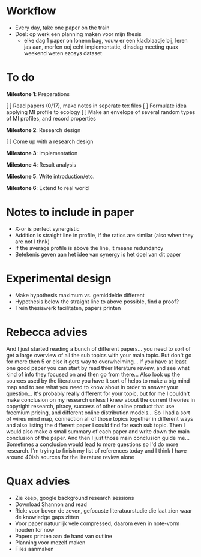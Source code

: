 # Workflow

* Every day, take one paper on the train
* Doel: op werk een planning maken voor mijn thesis
	* elke dag 1 paper on lonenn bag, vouw er een kladblaadje bij, leren jas aan, morfen ooj echt implementatie, dinsdag meeting quax
	weekend weten ezosys dataset

# To do

**Milestone 1**: Preparations

[ ] Read papers (0/17), make notes in seperate tex files
[ ] Formulate idea applying MI profile to ecology
[ ] Make an envelope of several random types of MI profiles, and record properties

**Milestone 2**: Research design

[ ] Come up with a research design

**Milestone 3**: Implementation

**Milestone 4**: Result analysis

**Milestone 5**: Write introduction/etc.

**Milestone 6**: Extend to real world

# Notes to include in paper

* X-or is perfect synergistic
* Addition is straight line in profile, if the ratios are similar (also when they are not I thnk)
* If the average profile is above the line, it means redundancy
* Betekenis geven aan het idee van synergy is het doel van dit paper

# Experimental design

* Make hypothesis maximum vs. gemiddelde different
* Hypothesis below the straight line to above possible, find a proof?
* Trein thesiswerk facilitaten, papers printen

# Rebecca advies

And I just started reading a bunch of different papers... you need to sort of get a large overview of all the sub topics with your main topic. But don't go for more then 5 or else it gets way to overwhelming... If you have at least one good paper you can start by read thier literature review, and see what kind of info they focused on and then go from there... Also look up the sources used by the literature you have
It sort of helps to make a big mind map and to see what you need to know about in order to answer your question... It's probably really different for your topic, but for me I couldn't make conclusion on my research unless I knew about the current theories in copyright research, piracy, success of other online product that use freemium pricing, and different online distribution models...
So I had a sort of wires mind map, connection all of those topics together in different ways and also listing the different paper I could find for each sub topic. Then I would also make a small summary of each paper and write down the main conclusion of the paper. And then I just those main conclusion guide me... Sometimes a conclusion would lead to more questions so I'd do more research. I'm trying to finish my list of references today and I think I have around 40ish sources for the literature review alone

# Quax advies

* Zie keep, google background research sessions
* Download Shannon and read
* Rick: voor boven de zeven, gefocuste literatuurstudie die laat zien waar de knowledge gaps zitten
* Voor paper natuurlijk vele compressed, daarom even in note-vorm houden for now
* Papers printen aan de hand van outline
* Planning voor mezelf maken
* Files aanmaken